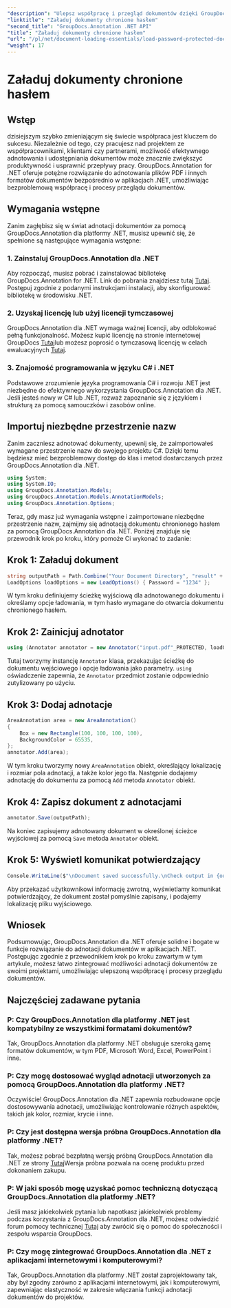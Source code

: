 ```yaml
---
"description": "Ulepsz współpracę i przegląd dokumentów dzięki GroupDocs.Annotation dla .NET. Adnotuj pliki PDF i inne płynniejsze czynności w aplikacjach .NET."
"linktitle": "Załaduj dokumenty chronione hasłem"
"second_title": "GroupDocs.Annotation .NET API"
"title": "Załaduj dokumenty chronione hasłem"
"url": "/pl/net/document-loading-essentials/load-password-protected-documents/"
"weight": 17
---
```


# Załaduj dokumenty chronione hasłem

## Wstęp
dzisiejszym szybko zmieniającym się świecie współpraca jest kluczem do sukcesu. Niezależnie od tego, czy pracujesz nad projektem ze współpracownikami, klientami czy partnerami, możliwość efektywnego adnotowania i udostępniania dokumentów może znacznie zwiększyć produktywność i usprawnić przepływy pracy. GroupDocs.Annotation for .NET oferuje potężne rozwiązanie do adnotowania plików PDF i innych formatów dokumentów bezpośrednio w aplikacjach .NET, umożliwiając bezproblemową współpracę i procesy przeglądu dokumentów.
## Wymagania wstępne
Zanim zagłębisz się w świat adnotacji dokumentów za pomocą GroupDocs.Annotation dla platformy .NET, musisz upewnić się, że spełnione są następujące wymagania wstępne:
### 1. Zainstaluj GroupDocs.Annotation dla .NET
Aby rozpocząć, musisz pobrać i zainstalować bibliotekę GroupDocs.Annotation for .NET. Link do pobrania znajdziesz tutaj [Tutaj](https://releases.groupdocs.com/annotation/net/). Postępuj zgodnie z podanymi instrukcjami instalacji, aby skonfigurować bibliotekę w środowisku .NET.
### 2. Uzyskaj licencję lub użyj licencji tymczasowej
GroupDocs.Annotation dla .NET wymaga ważnej licencji, aby odblokować pełną funkcjonalność. Możesz kupić licencję na stronie internetowej GroupDocs [Tutaj](https://purchase.groupdocs.com/buy)lub możesz poprosić o tymczasową licencję w celach ewaluacyjnych [Tutaj](https://purchase.groupdocs.com/temporary-license/).
### 3. Znajomość programowania w języku C# i .NET
Podstawowe zrozumienie języka programowania C# i rozwoju .NET jest niezbędne do efektywnego wykorzystania GroupDocs.Annotation dla .NET. Jeśli jesteś nowy w C# lub .NET, rozważ zapoznanie się z językiem i strukturą za pomocą samouczków i zasobów online.

## Importuj niezbędne przestrzenie nazw
Zanim zaczniesz adnotować dokumenty, upewnij się, że zaimportowałeś wymagane przestrzenie nazw do swojego projektu C#. Dzięki temu będziesz mieć bezproblemowy dostęp do klas i metod dostarczanych przez GroupDocs.Annotation dla .NET.
```csharp
using System;
using System.IO;
using GroupDocs.Annotation.Models;
using GroupDocs.Annotation.Models.AnnotationModels;
using GroupDocs.Annotation.Options;
```

Teraz, gdy masz już wymagania wstępne i zaimportowane niezbędne przestrzenie nazw, zajmijmy się adnotacją dokumentu chronionego hasłem za pomocą GroupDocs.Annotation dla .NET. Poniżej znajduje się przewodnik krok po kroku, który pomoże Ci wykonać to zadanie:
## Krok 1: Załaduj dokument
```csharp
string outputPath = Path.Combine("Your Document Directory", "result" + Path.GetExtension("input.pdf"));
LoadOptions loadOptions = new LoadOptions() { Password = "1234" };
```
W tym kroku definiujemy ścieżkę wyjściową dla adnotowanego dokumentu i określamy opcje ładowania, w tym hasło wymagane do otwarcia dokumentu chronionego hasłem.
## Krok 2: Zainicjuj adnotator
```csharp
using (Annotator annotator = new Annotator("input.pdf"_PROTECTED, loadOptions))
```
Tutaj tworzymy instancję `Annotator` klasa, przekazując ścieżkę do dokumentu wejściowego i opcje ładowania jako parametry. `using` oświadczenie zapewnia, że `Annotator` przedmiot zostanie odpowiednio zutylizowany po użyciu.
## Krok 3: Dodaj adnotacje
```csharp
AreaAnnotation area = new AreaAnnotation()
{
    Box = new Rectangle(100, 100, 100, 100),
    BackgroundColor = 65535,
};
annotator.Add(area);
```
W tym kroku tworzymy nowy `AreaAnnotation` obiekt, określający lokalizację i rozmiar pola adnotacji, a także kolor jego tła. Następnie dodajemy adnotację do dokumentu za pomocą `Add` metoda `Annotator` obiekt.
## Krok 4: Zapisz dokument z adnotacjami
```csharp
annotator.Save(outputPath);
```
Na koniec zapisujemy adnotowany dokument w określonej ścieżce wyjściowej za pomocą `Save` metoda `Annotator` obiekt.
## Krok 5: Wyświetl komunikat potwierdzający
```csharp
Console.WriteLine($"\nDocument saved successfully.\nCheck output in {outputPath}.");
```
Aby przekazać użytkownikowi informację zwrotną, wyświetlamy komunikat potwierdzający, że dokument został pomyślnie zapisany, i podajemy lokalizację pliku wyjściowego.

## Wniosek
Podsumowując, GroupDocs.Annotation dla .NET oferuje solidne i bogate w funkcje rozwiązanie do adnotacji dokumentów w aplikacjach .NET. Postępując zgodnie z przewodnikiem krok po kroku zawartym w tym artykule, możesz łatwo zintegrować możliwości adnotacji dokumentów ze swoimi projektami, umożliwiając ulepszoną współpracę i procesy przeglądu dokumentów.
## Najczęściej zadawane pytania
### P: Czy GroupDocs.Annotation dla platformy .NET jest kompatybilny ze wszystkimi formatami dokumentów?
Tak, GroupDocs.Annotation dla platformy .NET obsługuje szeroką gamę formatów dokumentów, w tym PDF, Microsoft Word, Excel, PowerPoint i inne.
### P: Czy mogę dostosować wygląd adnotacji utworzonych za pomocą GroupDocs.Annotation dla platformy .NET?
Oczywiście! GroupDocs.Annotation dla .NET zapewnia rozbudowane opcje dostosowywania adnotacji, umożliwiając kontrolowanie różnych aspektów, takich jak kolor, rozmiar, krycie i inne.
### P: Czy jest dostępna wersja próbna GroupDocs.Annotation dla platformy .NET?
Tak, możesz pobrać bezpłatną wersję próbną GroupDocs.Annotation dla .NET ze strony [Tutaj](https://releases.groupdocs.com/)Wersja próbna pozwala na ocenę produktu przed dokonaniem zakupu.
### P: W jaki sposób mogę uzyskać pomoc techniczną dotyczącą GroupDocs.Annotation dla platformy .NET?
Jeśli masz jakiekolwiek pytania lub napotkasz jakiekolwiek problemy podczas korzystania z GroupDocs.Annotation dla .NET, możesz odwiedzić forum pomocy technicznej [Tutaj](https://forum.groupdocs.com/c/annotation/10) aby zwrócić się o pomoc do społeczności i zespołu wsparcia GroupDocs.
### P: Czy mogę zintegrować GroupDocs.Annotation dla .NET z aplikacjami internetowymi i komputerowymi?
Tak, GroupDocs.Annotation dla platformy .NET został zaprojektowany tak, aby był zgodny zarówno z aplikacjami internetowymi, jak i komputerowymi, zapewniając elastyczność w zakresie włączania funkcji adnotacji dokumentów do projektów.